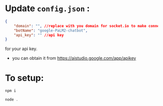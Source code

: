 # Update `config.json` :
```json
{    
    "domain": "", //replace with you domain for socket.io to make connection
    "botName": "google-PaLM2-chatbot",
    "api_key": "" //api key
}
```
for your api key.
* you can obtain it from https://aistudio.google.com/app/apikey

# To setup:
```js
npm i
```
```js
node .
```
